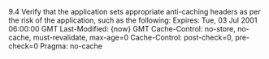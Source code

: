 9.4 Verify that the application sets appropriate anti-caching headers as per the risk of the application, such as the following:
    Expires: Tue, 03 Jul 2001 06:00:00 GMT 
    Last-Modified: {now} GMT
    Cache-Control: no-store, no-cache, must-revalidate, max-age=0 Cache-Control: post-check=0, pre-check=0
    Pragma: no-cache